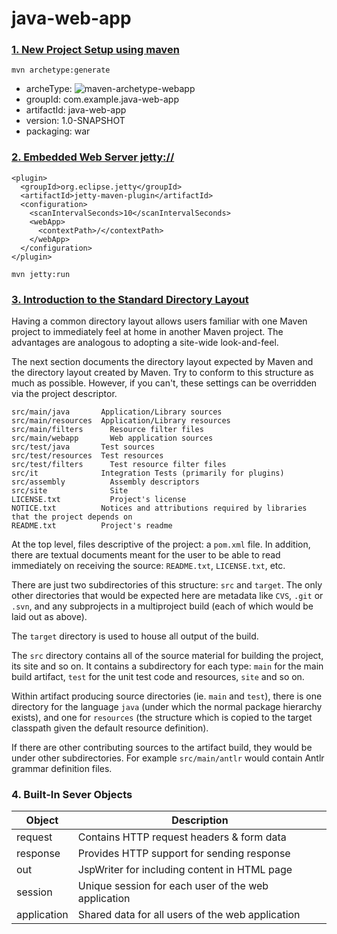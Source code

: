 # java-web-app

### [1. New Project Setup using maven](https://maven.apache.org/archetype/maven-archetype-plugin/usage.html)
```
mvn archetype:generate
```

- archeType: ![maven-archetype-webapp](https://maven.apache.org/archetypes/maven-archetype-webapp/)
- groupId: com.example.java-web-app
- artifactId: java-web-app
- version: 1.0-SNAPSHOT
- packaging: war

### [2. Embedded Web Server jetty://](https://www.eclipse.org/jetty/documentation/jetty-9/index.html#jetty-maven-plugin)
```
<plugin>
  <groupId>org.eclipse.jetty</groupId>
  <artifactId>jetty-maven-plugin</artifactId>
  <configuration>
    <scanIntervalSeconds>10</scanIntervalSeconds>
    <webApp>
      <contextPath>/</contextPath>
    </webApp>
  </configuration>
</plugin>
```

```
mvn jetty:run
```

### [3. Introduction to the Standard Directory Layout](https://maven.apache.org/guides/introduction/introduction-to-the-standard-directory-layout.html)
Having a common directory layout allows users familiar with one Maven project to immediately feel at home in another Maven project. The advantages are analogous to adopting a site-wide look-and-feel.

The next section documents the directory layout expected by Maven and the directory layout created by Maven. Try to conform to this structure as much as possible. However, if you can't, these settings can be overridden via the project descriptor.
```
src/main/java 	    Application/Library sources
src/main/resources 	Application/Library resources
src/main/filters 	  Resource filter files
src/main/webapp 	  Web application sources
src/test/java 	    Test sources
src/test/resources 	Test resources
src/test/filters 	  Test resource filter files
src/it 	            Integration Tests (primarily for plugins)
src/assembly 	      Assembly descriptors
src/site 	          Site
LICENSE.txt 	      Project's license
NOTICE.txt 	        Notices and attributions required by libraries that the project depends on
README.txt 	        Project's readme
```

At the top level, files descriptive of the project: a `pom.xml` file. In addition, there are textual documents meant for the user to be able to read immediately on receiving the source: `README.txt`, `LICENSE.txt`, etc.

There are just two subdirectories of this structure: `src` and `target`. The only other directories that would be expected here are metadata like `CVS`, `.git` or `.svn`, and any subprojects in a multiproject build (each of which would be laid out as above).

The `target` directory is used to house all output of the build.

The `src` directory contains all of the source material for building the project, its site and so on. It contains a subdirectory for each type: `main` for the main build artifact, `test` for the unit test code and resources, `site` and so on.

Within artifact producing source directories (ie. `main` and `test`), there is one directory for the language `java` (under which the normal package hierarchy exists), and one for `resources` (the structure which is copied to the target classpath given the default resource definition).

If there are other contributing sources to the artifact build, they would be under other subdirectories. For example `src/main/antlr` would contain Antlr grammar definition files.

### 4. Built-In Sever Objects
| Object | Description |
|-|-|
| request | Contains HTTP request headers & form data |
| response | Provides HTTP support for sending response |
| out | JspWriter for including content in HTML page |
| session | Unique session for each user of the web application |
| application | Shared data for all users of the web application |
